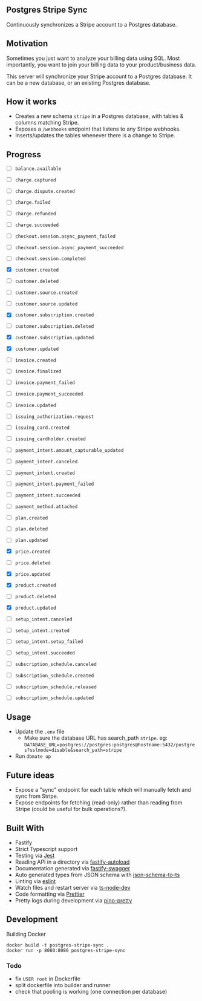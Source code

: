 ## Postgres Stripe Sync

Continuously synchronizes a Stripe account to a Postgres database.

## Motivation

Sometimes you just want to analyze your billing data using SQL. Most importantly, you want to join your billing data to your product/business data.

This server will synchronize your Stripe account to a Postgres database. It can be a new database, or an existing Postgres database.
## How it works

- Creates a new schema `stripe` in a Postgres database, with tables & columns matching Stripe.
- Exposes a `/webhooks` endpoint that listens to any Stripe webhooks.
- Inserts/updates the tables whenever there is a change to Stripe.

## Progress

- [ ] `balance.available`
- [ ] `charge.captured`
- [ ] `charge.dispute.created`
- [ ] `charge.failed`
- [ ] `charge.refunded`
- [ ] `charge.succeeded`
- [ ] `checkout.session.async_payment_failed`
- [ ] `checkout.session.async_payment_succeeded`
- [ ] `checkout.session.completed`
- [x] `customer.created`
- [ ] `customer.deleted`
- [ ] `customer.source.created`
- [ ] `customer.source.updated`
- [x] `customer.subscription.created`
- [ ] `customer.subscription.deleted`
- [x] `customer.subscription.updated`
- [x] `customer.updated`
- [ ] `invoice.created`
- [ ] `invoice.finalized`
- [ ] `invoice.payment_failed`
- [ ] `invoice.payment_succeeded`
- [ ] `invoice.updated`
- [ ] `issuing_authorization.request`
- [ ] `issuing_card.created`
- [ ] `issuing_cardholder.created`
- [ ] `payment_intent.amount_capturable_updated`
- [ ] `payment_intent.canceled`
- [ ] `payment_intent.created`
- [ ] `payment_intent.payment_failed`
- [ ] `payment_intent.succeeded`
- [ ] `payment_method.attached`
- [ ] `plan.created`
- [ ] `plan.deleted`
- [ ] `plan.updated`
- [x] `price.created`
- [ ] `price.deleted`
- [x] `price.updated`
- [x] `product.created`
- [ ] `product.deleted`
- [x] `product.updated`
- [ ] `setup_intent.canceled`
- [ ] `setup_intent.created`
- [ ] `setup_intent.setup_failed`
- [ ] `setup_intent.succeeded`
- [ ] `subscription_schedule.canceled`
- [ ] `subscription_schedule.created`
- [ ] `subscription_schedule.released`
- [ ] `subscription_schedule.updated`


## Usage

- Update the `.env` file
  - Make sure the database URL has search_path `stripe`. eg: `DATABASE_URL=postgres://postgres:postgres@hostname:5432/postgres?sslmode=disable&search_path=stripe`
- Run `dbmate up`
## Future ideas

- Expose a "sync" endpoint for each table which will manually fetch and sync from Stripe.
- Expose endpoints for fetching (read-only) rather than reading from Stripe (could be useful for bulk operations?).

## Built With

- Fastify
- Strict Typescript support
- Testing via [Jest](https://jestjs.io/)
- Reading API in a directory via [fastify-autoload](https://github.com/fastify/fastify-autoload)
- Documentation generated via [fastify-swagger](https://github.com/fastify/fastify-swagger)
- Auto generated types from JSON schema with [json-schema-to-ts](https://www.npmjs.com/package/json-schema-to-ts)
- Linting via [eslint](https://eslint.org/)
- Watch files and restart server via [ts-node-dev](https://www.npmjs.com/package/ts-node-dev)
- Code formatting via [Prettier](https://prettier.io/)
- Pretty logs during development via [pino-pretty](https://github.com/pinojs/pino-pretty)

## Development

Building Docker

```
docker build -t postgres-stripe-sync .
docker run -p 8080:8080 postgres-stripe-sync
```

### Todo

- fix `USER root` in Dockerfile
- split dockerfile into builder and runner
- check that pooling is working (one connection per database)